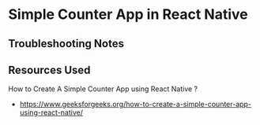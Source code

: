 # Simple Counter App in React Native

## Troubleshooting Notes

## Resources Used
How to Create A Simple Counter App using React Native ?
- https://www.geeksforgeeks.org/how-to-create-a-simple-counter-app-using-react-native/
